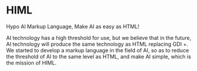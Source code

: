 # HIML

Hypo AI Markup Language, Make AI as easy as HTML!

AI technology has a high threshold for use, but we believe that in the future, AI technology will produce the same technology as HTML replacing GDI +. We started to develop a markup language in the field of AI, so as to reduce the threshold of AI to the same level as HTML, and make AI simple, which is the mission of HIML.
